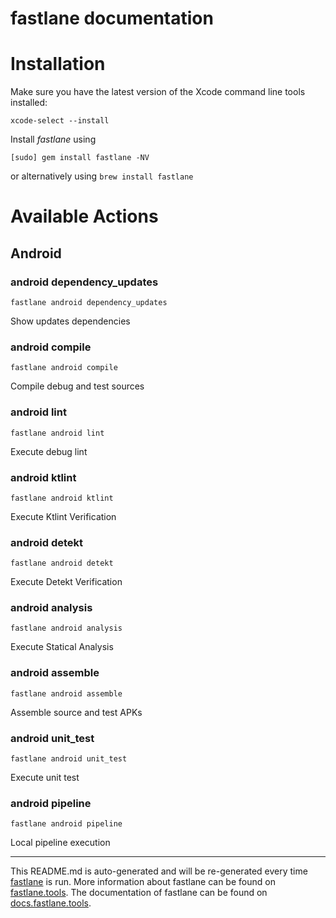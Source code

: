 fastlane documentation
================
# Installation

Make sure you have the latest version of the Xcode command line tools installed:

```
xcode-select --install
```

Install _fastlane_ using
```
[sudo] gem install fastlane -NV
```
or alternatively using `brew install fastlane`

# Available Actions
## Android
### android dependency_updates
```
fastlane android dependency_updates
```
Show updates dependencies
### android compile
```
fastlane android compile
```
Compile debug and test sources
### android lint
```
fastlane android lint
```
Execute debug lint
### android ktlint
```
fastlane android ktlint
```
Execute Ktlint Verification
### android detekt
```
fastlane android detekt
```
Execute Detekt Verification
### android analysis
```
fastlane android analysis
```
Execute Statical Analysis
### android assemble
```
fastlane android assemble
```
Assemble source and test APKs
### android unit_test
```
fastlane android unit_test
```
Execute unit test
### android pipeline
```
fastlane android pipeline
```
Local pipeline execution

----

This README.md is auto-generated and will be re-generated every time [fastlane](https://fastlane.tools) is run.
More information about fastlane can be found on [fastlane.tools](https://fastlane.tools).
The documentation of fastlane can be found on [docs.fastlane.tools](https://docs.fastlane.tools).
